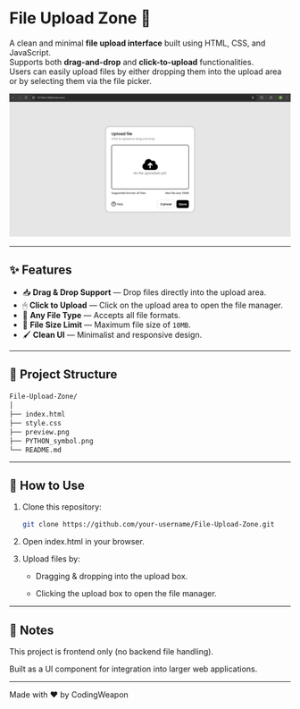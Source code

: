 # File Upload Zone 📂

A clean and minimal **file upload interface** built using HTML, CSS, and JavaScript.  
Supports both **drag-and-drop** and **click-to-upload** functionalities.  
Users can easily upload files by either dropping them into the upload area or by selecting them via the file picker.

![Preview](./preview.png)

---

## ✨ Features
- 📥 **Drag & Drop Support** — Drop files directly into the upload area.
- 🖱 **Click to Upload** — Click on the upload area to open the file manager.
- 📄 **Any File Type** — Accepts all file formats.
- 📏 **File Size Limit** — Maximum file size of `10MB`.
- 🖌 **Clean UI** — Minimalist and responsive design.

---

## 📂 Project Structure
```
File-Upload-Zone/
│
├── index.html
├── style.css 
├── preview.png 
├── PYTHON_symbol.png
└── README.md
```

---

## 🚀 How to Use
1. Clone this repository:
   ```bash
   git clone https://github.com/your-username/File-Upload-Zone.git
2. Open index.html in your browser.

3. Upload files by:

      - Dragging & dropping into the upload box.
      
      - Clicking the upload box to open the file manager.
---
## 📌 Notes

This project is frontend only (no backend file handling).

Built as a UI component for integration into larger web applications.

---
Made with ❤️ by CodingWeapon
